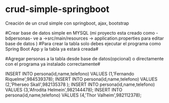 # crud-simple-springboot
 Creación de un crud simple con springboot, ajax, bootstrap

#Crear base de datos simple en MYSQL (mi proyecto esta creado como -bdpersonas- ve a ->src/main/resources -> application.properties para editar base de datos )
#Para crear la tabla solo debes ejecutar el programa como Spring Boot App y la tabla ya estará creada#

#Agregar personas a la tabla desde base de datos(opcional) o directamente con el programa ya instalado correctamente#

INSERT INTO persona(id,name,telefono) VALUES (1,'Fernando Riquelme',984539378);
INSERT INTO persona(id,name,telefono) VALUES (2,'Pherseo Skall',982135378 );
INSERT INTO persona(id,name,telefono) VALUES (3,'Afrodita Helmein',982144478);
INSERT INTO persona(id,name,telefono) VALUES (4,'Thor Valheim',982112378);